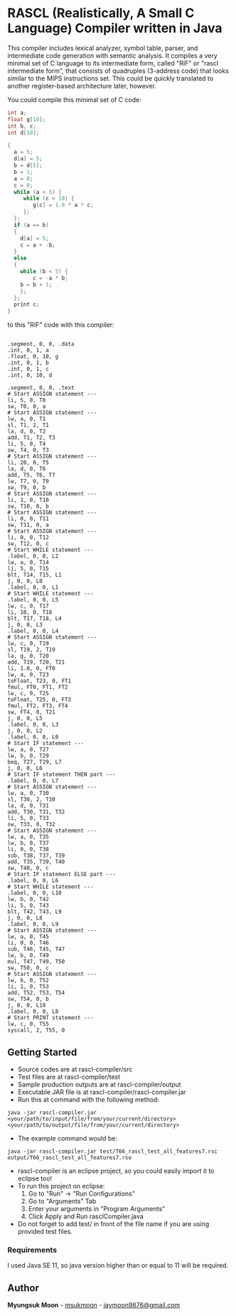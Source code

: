 # RASCL (Realistically, A Small C Language) Compiler written in Java
This compiler includes lexical analyzer, symbol table, parser, and intermediate code generation with semantic analysis. It compiles a very minimal set of C language to its intermediate form, called "RIF" or "rascl intermediate form", that consists of quadruples (3-address code) that looks similar to the MIPS instructions set. This could be quickly translated to another register-based architecture later, however.

You could compile this minimal set of C code:
```c
int a;
float g[10];
int b, c;
int d[10];

{
  a = 5;
  d[a] = 5;
  b = d[5];
  b = 1;
  a = 0;
  c = 0;
  while (a < 5) {
     while (c < 10) {
        g[c] = 1.0 * a * c;
     };
  };
  if (a == b)
  {
    d[a] = 5;
    c = a + -b;
  }
  else
  {
    while (b < 5) {
        c = -a * b;
	b = b + 1;
    };
  };
  print c;
}
```

to this "RIF" code with this compiler:
```

.segment, 0, 0, .data
.int, 0, 1, a
.float, 0, 10, g
.int, 0, 1, b
.int, 0, 1, c
.int, 0, 10, d

.segment, 0, 0, .text
# Start ASSIGN statement ---
li, 5, 0, T0
sw, T0, 0, a
# Start ASSIGN statement ---
lw, a, 0, T1
sl, T1, 2, T1
la, d, 0, T2
add, T1, T2, T3
li, 5, 0, T4
sw, T4, 0, T3
# Start ASSIGN statement ---
li, 20, 0, T5
la, d, 0, T6
add, T5, T6, T7
lw, T7, 0, T9
sw, T9, 0, b
# Start ASSIGN statement ---
li, 1, 0, T10
sw, T10, 0, b
# Start ASSIGN statement ---
li, 0, 0, T11
sw, T11, 0, a
# Start ASSIGN statement ---
li, 0, 0, T12
sw, T12, 0, c
# Start WHILE statement ---
.label, 0, 0, L2
lw, a, 0, T14
li, 5, 0, T15
blt, T14, T15, L1
j, 0, 0, L0
.label, 0, 0, L1
# Start WHILE statement ---
.label, 0, 0, L5
lw, c, 0, T17
li, 10, 0, T18
blt, T17, T18, L4
j, 0, 0, L3
.label, 0, 0, L4
# Start ASSIGN statement ---
lw, c, 0, T19
sl, T19, 2, T19
la, g, 0, T20
add, T19, T20, T21
li, 1.0, 0, FT0
lw, a, 0, T23
toFloat, T23, 0, FT1
fmul, FT0, FT1, FT2
lw, c, 0, T25
toFloat, T25, 0, FT3
fmul, FT2, FT3, FT4
sw, FT4, 0, T21
j, 0, 0, L5
.label, 0, 0, L3
j, 0, 0, L2
.label, 0, 0, L0
# Start IF statement ---
lw, a, 0, T27
lw, b, 0, T29
beq, T27, T29, L7
j, 0, 0, L6
# Start IF statement THEN part ---
.label, 0, 0, L7
# Start ASSIGN statement ---
lw, a, 0, T30
sl, T30, 2, T30
la, d, 0, T31
add, T30, T31, T32
li, 5, 0, T33
sw, T33, 0, T32
# Start ASSIGN statement ---
lw, a, 0, T35
lw, b, 0, T37
li, 0, 0, T38
sub, T38, T37, T39
add, T35, T39, T40
sw, T40, 0, c
# Start IF statement ELSE part ---
.label, 0, 0, L6
# Start WHILE statement ---
.label, 0, 0, L10
lw, b, 0, T42
li, 5, 0, T43
blt, T42, T43, L9
j, 0, 0, L8
.label, 0, 0, L9
# Start ASSIGN statement ---
lw, a, 0, T45
li, 0, 0, T46
sub, T46, T45, T47
lw, b, 0, T49
mul, T47, T49, T50
sw, T50, 0, c
# Start ASSIGN statement ---
lw, b, 0, T52
li, 1, 0, T53
add, T52, T53, T54
sw, T54, 0, b
j, 0, 0, L10
.label, 0, 0, L8
# Start PRINT statement ---
lw, c, 0, T55
syscall, 2, T55, 0
```

## Getting Started
- Source codes are at rascl-compiler/src
- Test files are at rascl-compiler/test
- Sample production outputs are at rascl-compiler/output
- Executable JAR file is at rascl-compiler/rascl-compiler.jar
- Run this at command with the following method:
```
java -jar rascl-compiler.jar <your/path/to/input/file/from/your/current/directory> <your/path/to/output/file/from/your/current/directory>
```
- The example command would be:
```
java -jar rascl-compiler.jar test/T66_rascl_test_all_features7.rsc output/T66_rascl_test_all_features7.rso
```
- rascl-compiler is an eclipse project, so you could easily import it to eclipse too!
- To run this project on eclipse: 
	1. Go to "Run" -> "Run Configurations"
	2. Go to "Arguments" Tab
	3. Enter your arguments in "Program Arguments" 
	4. Click Apply and Run rasclCompiler.java
- Do not forget to add test/ in front of the file name if you are using provided test files.

### Requirements
I used Java SE 11, so java version higher than or equal to 11 will be required.

## Author
**Myungsuk Moon** - [msukmoon](https://github.com/msukmoon) - jaymoon9876@gmail.com

